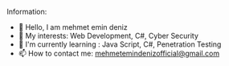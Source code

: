 Information:
- 👋 Hello, I am mehmet emin deniz
- 👀 My interests: Web Development, C#, Cyber Security
- 🌱 I'm currently learning : Java Script, C#, Penetration Testing
- 📫 How to contact me: mehmetemindenizofficial@gmail.com
